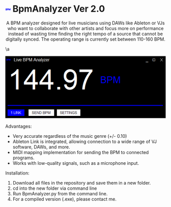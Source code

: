 # ![plot](./bpm.png) BpmAnalyzer Ver 2.0

<p align="center">
A BPM analyzer designed for live musicians using DAWs like Ableton or VJs who want to collaborate with other artists and focus more on performance instead of wasting time finding the right tempo of a source that cannot be digitally synced. The operating range is currently set between 110-160 BPM.
</p>
\a

<p align="center">
 <img src="./UI.png">
</p>

Advantages:
 
   - Very accurate regardless of the music genre (+/- 0.10)
   - Ableton Link is integrated, allowing connection to a wide range of VJ software, DAWs, and more.
   - MIDI mapping implementation for sending the BPM to connected programs.
   - Works with low-quality signals, such as a microphone input.

Installation:

   1. Download all files in the repository and save them in a new folder.
   2. cd into the new folder via command line
   3. Run BpmAnalyzer.py from the command line.
   4. For a compiled version (.exe), please contact me.
